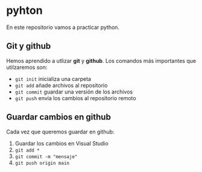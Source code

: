 # pyhton

En este repositorio vamos a practicar python.

## Git y github

Hemos aprendido a utlizar **git** y **github**. Los comandos más importantes que utilzaremos son:

- `git init` inicializa una carpeta
- `git add` añade archivos al repositorio
- `git commit` guardar una versión de los archivos
- `git push` envía los cambios al repositorio remoto

## Guardar cambios en github

Cada vez que queremos guardar en github:

1. Guardar los cambios en Visual Studio
2. `git add *`
3. `git commit -m "mensaje"`
4. `git push origin main`
